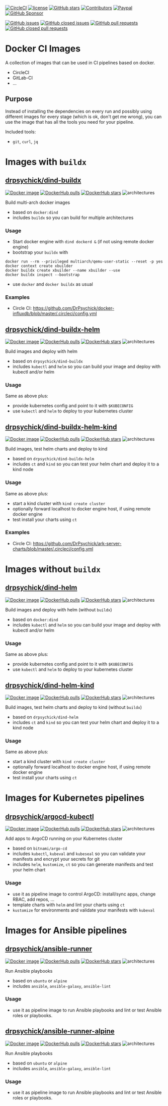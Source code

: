 [![CircleCI](https://img.shields.io/circleci/build/github/SickHub/docker-ci-images)](https://app.circleci.com/pipelines/github/SickHub/docker-ci-images)
[![license](https://img.shields.io/github/license/drpsychick/docker-ci-images.svg)](https://github.com/drpsychick/docker-ci-images/blob/master/LICENSE)
[![GitHub stars](https://img.shields.io/github/stars/drpsychick/docker-ci-images.svg)](https://github.com/drpsychick/docker-ci-images)
[![Contributors](https://img.shields.io/github/contributors/drpsychick/docker-ci-images.svg)](https://github.com/drpsychick/docker-ci-images/graphs/contributors)
[![Paypal](https://img.shields.io/badge/donate-paypal-00457c.svg?logo=paypal)](https://www.paypal.com/cgi-bin/webscr?cmd=_s-xclick&hosted_button_id=FTXDN7LCDWUEA&source=url)
[![GitHub Sponsor](https://img.shields.io/badge/github-sponsor-blue?logo=github)](https://github.com/sponsors/DrPsychick)

[![GitHub issues](https://img.shields.io/github/issues/drpsychick/docker-ci-images.svg)](https://github.com/drpsychick/docker-ci-images/issues)
[![GitHub closed issues](https://img.shields.io/github/issues-closed/drpsychick/docker-ci-images.svg)](https://github.com/drpsychick/docker-ci-images/issues?q=is%3Aissue+is%3Aclosed)
[![GitHub pull requests](https://img.shields.io/github/issues-pr/drpsychick/docker-ci-images.svg)](https://github.com/drpsychick/docker-ci-images/pulls)
[![GitHub closed pull requests](https://img.shields.io/github/issues-pr-closed/drpsychick/docker-ci-images.svg)](https://github.com/drpsychick/docker-ci-images/pulls?q=is%3Apr+is%3Aclosed)

# Docker CI Images
A collection of images that can be used in CI pipelines based on docker.

* CircleCI
* GitLab-CI
* ...

## Purpose
Instead of installing the dependencies on every run and possibly using 
different images for every stage (which is ok, don't get me wrong), 
you can use the image that has all the tools you need for your pipeline.

Included tools:
* `git`, `curl`, `jq`

# Images with `buildx`

## [drpsychick/dind-buildx](./images/dind-buildx)
[![Docker image](https://img.shields.io/docker/image-size/drpsychick/dind-buildx?sort=date)](https://hub.docker.com/r/drpsychick/dind-buildx/tags)
[![DockerHub pulls](https://img.shields.io/docker/pulls/drpsychick/dind-buildx.svg)](https://hub.docker.com/r/drpsychick/dind-buildx/)
[![DockerHub stars](https://img.shields.io/docker/stars/drpsychick/dind-buildx.svg)](https://hub.docker.com/r/drpsychick/dind-buildx/)
![architectures](https://img.shields.io/badge/arch-amd64,arm64-green)

Build multi-arch docker images
* based on `docker:dind`
* includes `buildx` so you can build for multiple architectures

### Usage
* Start docker engine with `dind dockerd &` (if not using remote docker engine)
* bootstrap your `buildx` with
```shell
docker run --rm --privileged multiarch/qemu-user-static --reset -p yes
docker context create xbuilder
docker buildx create xbuilder --name xbuilder --use
docker buildx inspect --bootstrap
```
* use `docker` and `docker buildx` as usual

### Examples
* Circle CI: https://github.com/DrPsychick/docker-influxdb/blob/master/.circleci/config.yml
  
## [drpsychick/dind-buildx-helm](./images/dind-buildx-helm)
[![Docker image](https://img.shields.io/docker/image-size/drpsychick/dind-buildx-helm?sort=date)](https://hub.docker.com/r/drpsychick/dind-buildx-helm/tags)
[![DockerHub pulls](https://img.shields.io/docker/pulls/drpsychick/dind-buildx-helm.svg)](https://hub.docker.com/r/drpsychick/dind-buildx-helm/)
[![DockerHub stars](https://img.shields.io/docker/stars/drpsychick/dind-buildx-helm.svg)](https://hub.docker.com/r/drpsychick/dind-buildx-helm-helm/)
![architectures](https://img.shields.io/badge/arch-amd64,arm64-green)

Build images and deploy with helm
* based on `drpsychick/dind-buildx`
* includes `kubectl` and `helm` so you can build your image and deploy with kubectl and/or helm

### Usage
Same as above plus:
* provide kubernetes config and point to it with `$KUBECONFIG`
* use `kubectl` and `helm` to deploy to your kubernetes cluster

## [drpsychick/dind-buildx-helm-kind](./images/dind-buildx-helm-kind)
[![Docker image](https://img.shields.io/docker/image-size/drpsychick/dind-buildx-helm-kind?sort=date)](https://hub.docker.com/r/drpsychick/dind-buildx-helm-kind/tags)
[![DockerHub pulls](https://img.shields.io/docker/pulls/drpsychick/dind-buildx-helm-kind.svg)](https://hub.docker.com/r/drpsychick/dind-buildx-helm-kind/)
[![DockerHub stars](https://img.shields.io/docker/stars/drpsychick/dind-buildx-helm-kind.svg)](https://hub.docker.com/r/drpsychick/dind-buildx-helm-kind/)
![architectures](https://img.shields.io/badge/arch-amd64,arm64-green)

Build images, test helm charts and deploy to kind
* based on `drpsychick/dind-buildx-helm`
* includes `ct` and `kind` so you can test your helm chart and deploy it to a kind node

### Usage
Same as above plus:
* start a kind cluster with `kind create cluster`
* optionally forward localhost to docker engine host, if using remote docker engine
* test install your charts using `ct`

### Examples
* Circle CI: https://github.com/DrPsychick/ark-server-charts/blob/master/.circleci/config.yml

# Images without `buildx`

## [drpsychick/dind-helm](./images/dind-helm)
[![Docker image](https://img.shields.io/docker/image-size/drpsychick/dind-helm?sort=date)](https://hub.docker.com/r/drpsychick/dind-helm/tags)
[![DockerHub pulls](https://img.shields.io/docker/pulls/drpsychick/dind-helm.svg)](https://hub.docker.com/r/drpsychick/dind-helm/)
[![DockerHub stars](https://img.shields.io/docker/stars/drpsychick/dind-helm.svg)](https://hub.docker.com/r/drpsychick/dind-helm/)
![architectures](https://img.shields.io/badge/arch-amd64,arm64-green)

Build images and deploy with helm (without `buildx`)
* based on `docker:dind`
* includes `kubectl` and `helm` so you can build your image and deploy with kubectl and/or helm

### Usage
Same as above plus:
* provide kubernetes config and point to it with `$KUBECONFIG`
* use `kubectl` and `helm` to deploy to your kubernetes cluster

## [drpsychick/dind-helm-kind](./images/dind-helm-kind)
[![Docker image](https://img.shields.io/docker/image-size/drpsychick/dind-helm-kind?sort=date)](https://hub.docker.com/r/drpsychick/dind-helm-kind/tags)
[![DockerHub pulls](https://img.shields.io/docker/pulls/drpsychick/dind-helm-kind.svg)](https://hub.docker.com/r/drpsychick/dind-helm-kind/)
[![DockerHub stars](https://img.shields.io/docker/stars/drpsychick/dind-helm-kind.svg)](https://hub.docker.com/r/drpsychick/dind-helm-kind/)
![architectures](https://img.shields.io/badge/arch-amd64,arm64-green)

Build images, test helm charts and deploy to kind (without `buildx`)
* based on `drpsychick/dind-helm`
* includes `ct` and `kind` so you can test your helm chart and deploy it to a kind node

### Usage
Same as above plus:
* start a kind cluster with `kind create cluster`
* optionally forward localhost to docker engine host, if using remote docker engine
* test install your charts using `ct`

# Images for Kubernetes pipelines

## [drpsychick/argocd-kubectl](./images_x86/argocd-kubectl)
[![Docker image](https://img.shields.io/docker/image-size/drpsychick/argocd-kubectl?sort=date)](https://hub.docker.com/r/drpsychick/argocd-kubectl/tags)
[![DockerHub pulls](https://img.shields.io/docker/pulls/drpsychick/argocd-kubectl.svg)](https://hub.docker.com/r/drpsychick/argocd-kubectl/)
[![DockerHub stars](https://img.shields.io/docker/stars/drpsychick/argocd-kubectl.svg)](https://hub.docker.com/r/drpsychick/argocd-kubectl/)
![architectures](https://img.shields.io/badge/arch-amd64-green)

Add apps to ArgoCD running on your Kubernetes cluster
* based on `bitnami/argo-cd`
* includes `kubectl`, `kubeval` and `kubeseal` so you can validate your manifests and encrypt your secrets for git
* includes `helm`, `kustomize`, `ct` so you can generate manifests and test your helm chart

### Usage
* use it as pipeline image to control ArgoCD: install/sync apps, change RBAC, add repos, ...
* template charts with `helm` and lint your charts using `ct`
* `kustomize` for environments and validate your manifests with `kubeval`


# Images for Ansible pipelines

## [drpsychick/ansible-runner](./images_ansible/ansible-runner)
[![Docker image](https://img.shields.io/docker/image-size/drpsychick/ansible-runner?sort=date)](https://hub.docker.com/r/drpsychick/ansible-runner/tags)
[![DockerHub pulls](https://img.shields.io/docker/pulls/drpsychick/ansible-runner.svg)](https://hub.docker.com/r/drpsychick/ansible-runner/)
[![DockerHub stars](https://img.shields.io/docker/stars/drpsychick/ansible-runner.svg)](https://hub.docker.com/r/drpsychick/ansible-runner/)
![architectures](https://img.shields.io/badge/arch-amd64-green)

Run Ansible playbooks
* based on `ubuntu` or `alpine`
* includes `ansible`, `ansible-galaxy`, `ansible-lint`

### Usage
* use it as pipeline image to run Ansible playbooks and lint or test Ansible roles or playbooks.

## [drpsychick/ansible-runner-alpine](./images_ansible/ansible-runner-alpine)
[![Docker image](https://img.shields.io/docker/image-size/drpsychick/ansible-runner-alpine?sort=date)](https://hub.docker.com/r/drpsychick/ansible-runner-alpine/tags)
[![DockerHub pulls](https://img.shields.io/docker/pulls/drpsychick/ansible-runner-alpine.svg)](https://hub.docker.com/r/drpsychick/ansible-runner-alpine/)
[![DockerHub stars](https://img.shields.io/docker/stars/drpsychick/ansible-runner-alpine.svg)](https://hub.docker.com/r/drpsychick/ansible-runner-alpine/)
![architectures](https://img.shields.io/badge/arch-amd64-green)

Run Ansible playbooks
* based on `ubuntu` or `alpine`
* includes `ansible`, `ansible-galaxy`, `ansible-lint`

### Usage
* use it as pipeline image to run Ansible playbooks and lint or test Ansible roles or playbooks.
